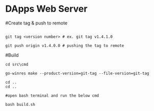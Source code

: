 # DApps Web Server

#Create tag & push to remote

```

git tag <version number> # ex. git tag v1.4.1.0

git push origin v1.4.0.0 # pushing the tag to remote

```

#Build

```
cd src\cmd

go-winres make --product-version=git-tag --file-version=git-tag

cd ..
cd ..

#open bash terminal and run the below cmd

bash build.sh

```

